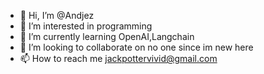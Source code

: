 - 👋 Hi, I’m @Andjez
- 👀 I’m interested in programming
- 🌱 I’m currently learning OpenAI,Langchain
- 💞️ I’m looking to collaborate on no one since im new here
- 📫 How to reach me jackpottervivid@gmail.com

<!---
Andjez/Andjez is a ✨ special ✨ repository because its `README.md` (this file) appears on your GitHub profile.
You can click the Preview link to take a look at your changes.
--->
